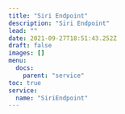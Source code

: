 ```yaml
---
title: "Siri Endpoint"
description: "Siri Endpoint"
lead: ""
date: 2021-09-27T18:51:43.252Z
draft: false
images: []
menu:
  docs:
    parent: "service"
toc: true
service:
  name: "SiriEndpoint"
---
```

